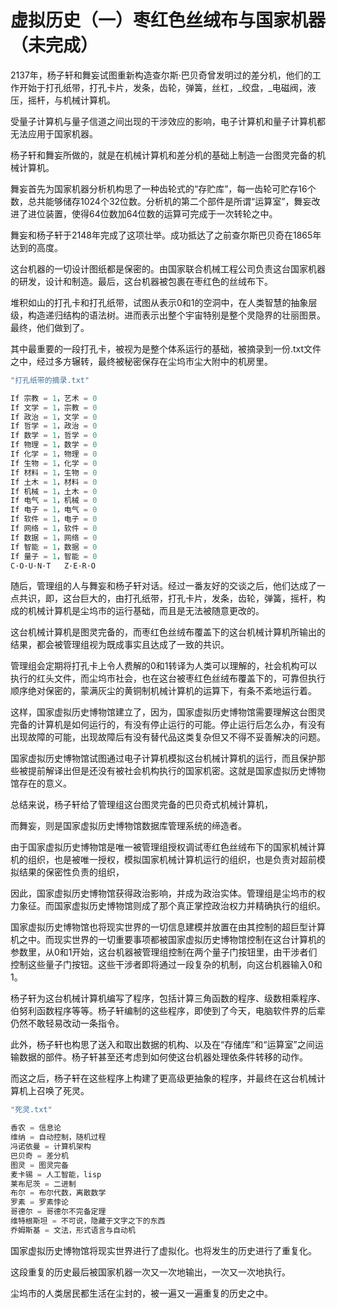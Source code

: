# 虚拟历史（一）枣红色丝绒布与国家机器（未完成）

2137年，杨子轩和舞妄试图重新构造查尔斯·巴贝奇曾发明过的差分机，他们的工作开始于打孔纸带，打孔卡片，发条，齿轮，弹簧，丝杠，_绞盘，_电磁阀，液压，摇杆，与机械计算机。

受量子计算机与量子信道之间出现的干涉效应的影响，电子计算机和量子计算机都无法应用于国家机器。

杨子轩和舞妄所做的，就是在机械计算机和差分机的基础上制造一台图灵完备的机械计算机。

舞妄首先为国家机器分析机构思了一种齿轮式的“存贮库”，每一齿轮可贮存16个数，总共能够储存1024个32位数。分析机的第二个部件是所谓“运算室”，舞妄改进了进位装置，使得64位数加64位数的运算可完成于一次转轮之中。

舞妄和杨子轩于2148年完成了这项壮举。成功抵达了之前查尔斯巴贝奇在1865年达到的高度。

这台机器的一切设计图纸都是保密的。由国家联合机械工程公司负责这台国家机器的研发，设计和制造。最后，这台机器被包裹在枣红色的丝绒布下。

堆积如山的打孔卡和打孔纸带，试图从表示0和1的空洞中，在人类智慧的抽象层级，构造递归结构的语法树。进而表示出整个宇宙特别是整个灵隐界的壮丽图景。最终，他们做到了。

其中最重要的一段打孔卡，被视为是整个体系运行的基础，被摘录到一份.txt文件之中，经过多方辗转，最终被秘密保存在尘坞市尘大附中的机房里。

```c
"打孔纸带的摘录.txt"

If 宗教 = 1，艺术 = 0
If 文学 = 1，宗教 = 0
If 政治 = 1，文学 = 0
If 哲学 = 1，政治 = 0
If 数学 = 1，哲学 = 0
If 物理 = 1，数学 = 0
If 化学 = 1，物理 = 0
If 生物 = 1，化学 = 0
If 材料 = 1，生物 = 0
If 土木 = 1，材料 = 0
If 机械 = 1，土木 = 0
If 电气 = 1，机械 = 0
If 电子 = 1，电气 = 0
If 软件 = 1，电子 = 0
If 网络 = 1，软件 = 0
If 数据 = 1，网络 = 0
If 智能 = 1，数据 = 0
If 量子 = 1，智能 = 0
C·O·U·N·T   Z·E·R·O
```

随后，管理组的人与舞妄和杨子轩对话。经过一番友好的交谈之后，他们达成了一点共识，即，这台巨大的，由打孔纸带，打孔卡片，发条，齿轮，弹簧，摇杆，构成的机械计算机是尘坞市的运行基础，而且是无法被随意更改的。

这台机械计算机是图灵完备的，而枣红色丝绒布覆盖下的这台机械计算机所输出的结果，都会被管理组视为既成事实且达成了一致的共识。

管理组会定期将打孔卡上令人费解的0和1转译为人类可以理解的，社会机构可以执行的红头文件，而尘坞市社会，也在这台被枣红色丝绒布覆盖下的，可靠但执行顺序绝对保密的，蒙满灰尘的黄铜制机械计算机的运算下，有条不紊地运行着。

这样，国家虚拟历史博物馆建立了，因为，国家虚拟历史博物馆需要理解这台图灵完备的计算机是如何运行的，有没有停止运行的可能。停止运行后怎么办，有没有出现故障的可能，出现故障后有没有替代品这类复杂但又不得不妥善解决的问题。

国家虚拟历史博物馆试图通过电子计算机模拟这台机械计算机的运行，而且保护那些被提前解译出但是还没有被社会机构执行的国家机密。这就是国家虚拟历史博物馆存在的意义。

总结来说，杨子轩给了管理组这台图灵完备的巴贝奇式机械计算机，

而舞妄，则是国家虚拟历史博物馆数据库管理系统的缔造者。

由于国家虚拟历史博物馆是唯一被管理组授权调试枣红色丝绒布下的国家机械计算机的组织，也是被唯一授权，模拟国家机械计算机运行的组织，也是负责对超前模拟结果的保密性负责的组织，

因此，国家虚拟历史博物馆获得政治影响，并成为政治实体。管理组是尘坞市的权力象征。而国家虚拟历史博物馆则成了那个真正掌控政治权力并精确执行的组织。

国家虚拟历史博物馆也将现实世界的一切信息建模并放置在由其控制的超巨型计算机之中。而现实世界的一切重要事项都被国家虚拟历史博物馆控制在这台计算机的参数里，从0和1开始，这台机器被管理组控制在两个量子门按钮里，由干涉者们控制这些量子门按钮。这些干涉者即将通过一段复杂的机制，向这台机器输入0和1。

杨子轩为这台机械计算机编写了程序，包括计算三角函数的程序、级数相乘程序、伯努利函数程序等等。杨子轩编制的这些程序，即使到了今天，电脑软件界的后辈仍然不敢轻易改动一条指令。

此外，杨子轩也构思了送入和取出数据的机构、以及在“存储库”和“运算室”之间运输数据的部件。杨子轩甚至还考虑到如何使这台机器处理依条件转移的动作。

而这之后，杨子轩在这些程序上构建了更高级更抽象的程序，并最终在这台机械计算机上召唤了死灵。

```c
"死灵.txt"

香农 = 信息论
维纳 = 自动控制，随机过程
冯诺依曼 = 计算机架构
巴贝奇 = 差分机
图灵 = 图灵完备
麦卡锡 = 人工智能，lisp
莱布尼茨 = 二进制
布尔 = 布尔代数，离散数学
罗素 = 罗素悖论
哥德尔 = 哥德尔不完备定理
维特根斯坦 = 不可说，隐藏于文字之下的东西
乔姆斯基 = 文法，形式语言与自动机
```

国家虚拟历史博物馆将现实世界进行了虚拟化。也将发生的历史进行了重复化。

这段重复的历史最后被国家机器一次又一次地输出，一次又一次地执行。

尘坞市的人类居民都生活在尘封的，被一遍又一遍重复的历史之中。

